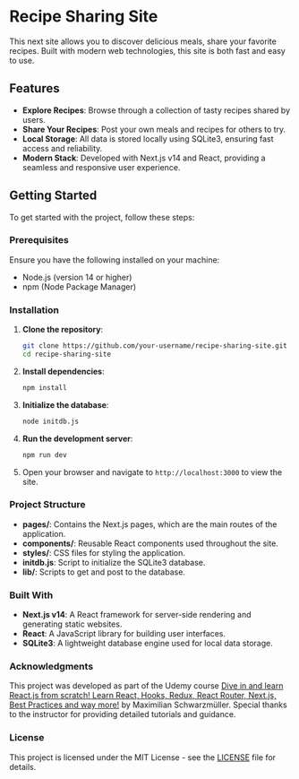 # Recipe Sharing Site

This next site allows you to discover delicious meals, share your favorite recipes. Built with modern web technologies, this site is both fast and easy to use.

## Features

- **Explore Recipes**: Browse through a collection of tasty recipes shared by users.
- **Share Your Recipes**: Post your own meals and recipes for others to try.
- **Local Storage**: All data is stored locally using SQLite3, ensuring fast access and reliability.
- **Modern Stack**: Developed with Next.js v14 and React, providing a seamless and responsive user experience.

## Getting Started

To get started with the project, follow these steps:

### Prerequisites

Ensure you have the following installed on your machine:

- Node.js (version 14 or higher)
- npm (Node Package Manager)

### Installation

1. **Clone the repository**:
   ```bash
   git clone https://github.com/your-username/recipe-sharing-site.git
   cd recipe-sharing-site
   ```

2. **Install dependencies**:
   ```bash
   npm install
   ```

3. **Initialize the database**:
   ```bash
   node initdb.js
   ```

4. **Run the development server**:
   ```bash
   npm run dev
   ```

5. Open your browser and navigate to `http://localhost:3000` to view the site.

### Project Structure

- **pages/**: Contains the Next.js pages, which are the main routes of the application.
- **components/**: Reusable React components used throughout the site.
- **styles/**: CSS files for styling the application.
- **initdb.js**: Script to initialize the SQLite3 database.
- **lib/**: Scripts to get and post to the database.

### Built With

- **Next.js v14**: A React framework for server-side rendering and generating static websites.
- **React**: A JavaScript library for building user interfaces.
- **SQLite3**: A lightweight database engine used for local data storage.

### Acknowledgments

This project was developed as part of the Udemy course [Dive in and learn React.js from scratch! Learn React, Hooks, Redux, React Router, Next.js, Best Practices and way more!](https://www.udemy.com/course/react-the-complete-guide-incl-redux/) by Maximilian Schwarzmüller. Special thanks to the instructor for providing detailed tutorials and guidance.

### License

This project is licensed under the MIT License - see the [LICENSE](LICENSE) file for details.
```

